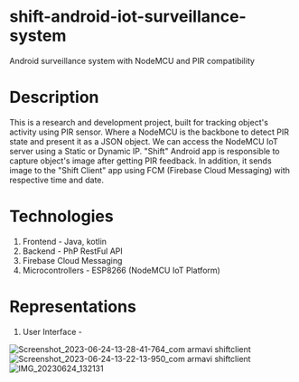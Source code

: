 # shift-android-iot-surveillance-system
Android surveillance system with NodeMCU and PIR compatibility

# Description
This is a research and development project, built for tracking object's activity using PIR sensor. Where a NodeMCU is the backbone to detect PIR state and present it as a JSON object. We can access the NodeMCU IoT server using a Static or Dynamic IP. "Shift" Android app is responsible to capture object's image after getting PIR feedback. In addition, it sends image to the "Shift Client" app using FCM (Firebase Cloud Messaging) with respective time and date.

# Technologies
1. Frontend - Java, kotlin
2. Backend - PhP RestFul API
3. Firebase Cloud Messaging
4. Microcontrollers - ESP8266 (NodeMCU IoT Platform)

# Representations
1. User Interface -

![Screenshot_2023-06-24-13-28-41-764_com armavi shiftclient](https://github.com/user-attachments/assets/e2839bcc-1808-4822-8d08-e348626535e1)
![Screenshot_2023-06-24-13-22-13-950_com armavi shiftclient](https://github.com/user-attachments/assets/1501d4bf-c763-4b82-9817-f91c392c1cc4)
![IMG_20230624_132131](https://github.com/user-attachments/assets/e6fd9293-03f0-4d84-b9d4-0b6bb6154939)
